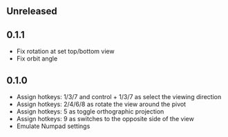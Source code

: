 ## Unreleased

## 0.1.1
- Fix rotation at set top/bottom view
- Fix orbit angle

## 0.1.0
- Assign hotkeys: 1/3/7 and control + 1/3/7 as select the viewing direction
- Assign hotkeys: 2/4/6/8 as rotate the view around the pivot
- Assign hotkeys: 5 as toggle orthographic projection
- Assign hotkeys: 9 as switches to the opposite side of the view
- Emulate Numpad settings
